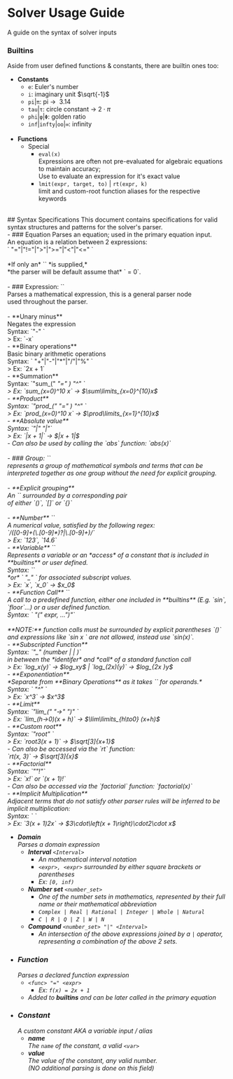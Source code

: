 # Solver Usage Guide
A guide on the syntax of solver inputs<br>
### Builtins
Aside from user defined functions & constants, there are builtin ones too:
- **Constants**
	- `e`: Euler's number
	- `i`: imaginary unit $\sqrt{-1}$
	- `pi`|`π`: pi &#8594; $~ 3.14$
	- `tau`|`τ`: circle constant &#8594; $2\cdot\pi$
	- `phi`|`φ`|`Φ`: golden ratio
	- `inf`|`infty`|`oo`|`∞`: infinity
	<br>
- **Functions**
	- Special
		- `eval(x)`<br>
		Expressions are often not pre-evaluated for algebraic equations to maintain accuracy;<br>
        Use to evaluate an expression for it's exact value
		- `lmit(expr, target, to)` | `rt(expr, k)`<br>
		limit and custom-root function aliases for the respective keywords

<br>
## Syntax Specifications
This document contains specifications for valid syntax structures and patterns for the solver's parser.<br>
- ### Equation
	Parses an equation; used in the primary equation input.<br>
	An equation is a relation between 2 expressions:<br>
	`<expr> "="|"!="|">"|">="|"<"|"<=" <expr>`<br><br>
	*If only an* `<expr>` *is supplied,*<br>
	*the parser will be default assume that* `<expr> = 0`.<br><br>
	- ### Expression: `<expr>`<br>
		Parses a mathematical expression, this is a general parser node<br>
		used throughout the parser.<br><br>
		- **Unary minus**<br>
			Negates the expression<br>
			Syntax: `"-" <group>`<br>
			> Ex: `-x`<br>
		- **Binary operations**<br>
			Basic binary arithmetic operations <br>
			Syntax: `<expr> "+"|"-"|"*"|"/"|"%"  <expr>` <br>
			> Ex: `2x + 1`<br>
		- **Summation**<br>
			Syntax: `"sum_(" <var> "=" <group>) "^" <group> <group>` <br>
			> Ex: `sum_(x=0)^10 x` &#8594; $\sum\limits_{x=0}^{10}x$<br>
		- **Product**<br>
			Syntax: `"prod_(" <var> "=" <group>) "^" <group> <group>` <br>
			> Ex: `prod_(x=0)^10 x` &#8594; $\prod\limits_{x=1}^{10}x$<br>
		- **Absolute value**<br>
			Syntax: `"|" <expr> "|"`<br>
			> Ex: `|x + 1|` &#8594; $|x + 1|$<br>
			- Can also be used by calling the `abs` function: `abs(x)`<br><br>
		- ### Group: `<group>`<br>
			represents a group of mathematical symbols and terms that can be interpreted together as one group without the need for explicit grouping.<br><br>
			- **Explicit grouping**<br>
				An `<expr>` surrounded by a corresponding pair<br>
				of either `()`, `[]` or `{}`<br><br>
			- **Number** `<number>`<br>
				A numerical value, satisfied by the following regex:<br>
				`/([0-9]+(\.[0-9]*)?|\.[0-9]+)/`<br>
				> Ex: `123`, `14.6`<br>
			- **Variable** `<var>`<br>
				Represents a variable or an *access* of a constant that is included in **builtins** or user defined.<br>
				Syntax: `<identifier>`<br>
				*or* `<identifier> "_" <number>` for associated subscript values.<br>
				> Ex: `x`, `x_0` &#8594; $x_0$<br>
			- **Function Call** `<func>`<br>
			A call to a predefined function, either one included in **builtins** (E.g. `sin`, `floor`...) or a user defined function.<br>
				Syntax: `<identifer> "(" expr, ...")"`<br>
				<br>
				**NOTE:** function calls must be surrounded by explicit parentheses `()` and expressions like `sin x ` are not allowed, instead use `sin(x)`.<br>
				- **Subscripted Function**<br>
                    Syntax: `"_" (number | <var> | <explicit grouping>)`<br>
                    in between the *identifer* and *call* of a standard function call<br>
                    > Ex: `log_x(y)` &#8594; $log_xy$ | `log_(2x)(y)` &#8594; $log_{2x }y$<br>
			- **Exponentiation**<br>
                *Separate from **Binary Operations** as it takes `<group>` for operands.*<br>
                Syntax: `<group> "^" <group>`<br>
                > Ex: `x^3` &#8594; $x^3$<br>
			- **Limit**<br>
                Syntax: `"lim_(" <group> "&#8594;" <expr> ")" <group>`<br>
                > Ex: `lim_(h->0)(x + h)` &#8594; $\lim\limits_{h\to0} (x+h)$<br>
			- **Custom root**<br>
                Syntax: `"root" <group> <group>`<br>
                > Ex: `root3(x + 1)` &#8594; $\sqrt[3]{x+1}$<br>
                - Can also be accessed via the `rt` function:<br>
                `rt(x, 3)` &#8594; $\sqrt[3]{x}$<br>
			- **Factorial**<br>
			    Syntax: `"<group>"!"`<br>
                > Ex: `x!` or `(x + 1)!`<br>
                - Can also be accessed via the `factorial` function: `factorial(x)`<br>
			- **Implicit Multiplication** <br>
                Adjacent terms that do not satisfy other parser rules will be inferred to be implicit multiplication:<br>
                Syntax: `<group> <group>`<br>
                > Ex: `3(x + 1)2x` &#8594; $3\cdot\left(x + 1\right)\cdot2\cdot x$<br>

- **Domain**<br>
	Parses a domain expression<br>
	- **Interval** `<Interval>`<br>
		- An mathematical interval notation<br>
		- `<expr>, <expr>` surrounded by either *square brackets* or *parentheses*<br>
		- Ex: `[0, inf)`<br>
	- **Number set** `<number_set>`<br>
		- One of the number sets in mathematics, represented by their full name or their mathematical abbreviation<br>
		- `Complex | Real | Rational | Integer | Whole | Natural`<br>
		- `C | R | Q | Z | W | N`<br>
	- **Compound** `<number_set> "|" <Interval>`<br>
		- An intersection of the above expressions joined by a `|` operator, representing a combination of the above 2 sets.<br>
- ### Function
	Parses a declared function expression<br>
	- `<func> "=" <expr>`<br>
		- Ex: `f(x) = 2x + 1`<br>
	- Added to **builtins** and can be later called in the primary equation<br>
- ### Constant
	A custom constant AKA a variable input / alias<br>
	- **name**<br>
	The `name` of the constant, a valid `<var>`<br>
	- **value**<br>
	The value of the constant, any valid number.<br>
	(NO additional parsing is done on this field)
